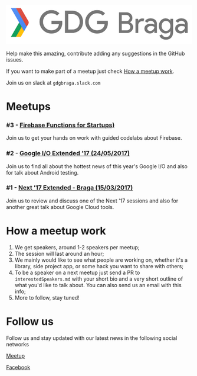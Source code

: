 ![GDG Braga](gdgbraga.png)

Help make this amazing, contribute adding any suggestions in the GitHub issues.

If you want to make part of a meetup just check [How a meetup work](#how-a-meetup-work).

Join us on slack at `gdgbraga.slack.com`

# Meetups

### #3 - [Firebase Functions for Startups)](01072017-Firebase-Functions-for-Startups/MEETUP.md)

 Join us to get your hands on work with guided codelabs about Firebase.

### #2 - [Google I/O Extended ’17 (24/05/2017)](24052017-Google-IO-2017-Extended-Braga/MEETUP.md)

 Join us to find all about the hottest news of this year's Google I/O and also for talk about Android testing.

### #1 - [Next ’17 Extended - Braga (15/03/2017)](15032017-Next-17-Extendend-Braga/MEETUP.md)

 Join us to review and discuss one of the Next '17 sessions and also for another great talk about Google Cloud tools.

# How a meetup work

1. We get speakers, around 1-2 speakers per meetup;
2. The session will last around an hour;
3. We mainly would like to see what people are working on, whether it's a library, side project app, or some hack you want to share with others;
4. To be a speaker on a next meetup just send a PR to `interestedSpeakers.md` with your short bio and a very short outline of what you'd like to talk about. You can also send us an email with this info;
5. More to follow, stay tuned!

# Follow us

Follow us and stay updated with our latest news in the following social networks

[Meetup](https://www.meetup.com/GDG-Braga/)

[Facebook](https://www.facebook.com/GDGBraga)